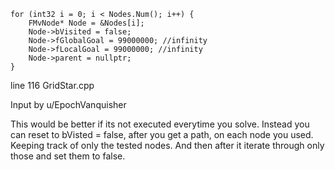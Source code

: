 	for (int32 i = 0; i < Nodes.Num(); i++) {
		FMvNode* Node = &Nodes[i];
		Node->bVisited = false;
		Node->fGlobalGoal = 99000000; //infinity
		Node->fLocalGoal = 99000000; //infinity
		Node->parent = nullptr;
	}

 line 116 GridStar.cpp

 Input by u/EpochVanquisher

 This would be better if its not executed everytime you solve.
 Instead you can reset to bVisted = false, after you get a path, on each node you used.
 Keeping track of only the tested nodes. And then after it iterate through only those and set them to false.
